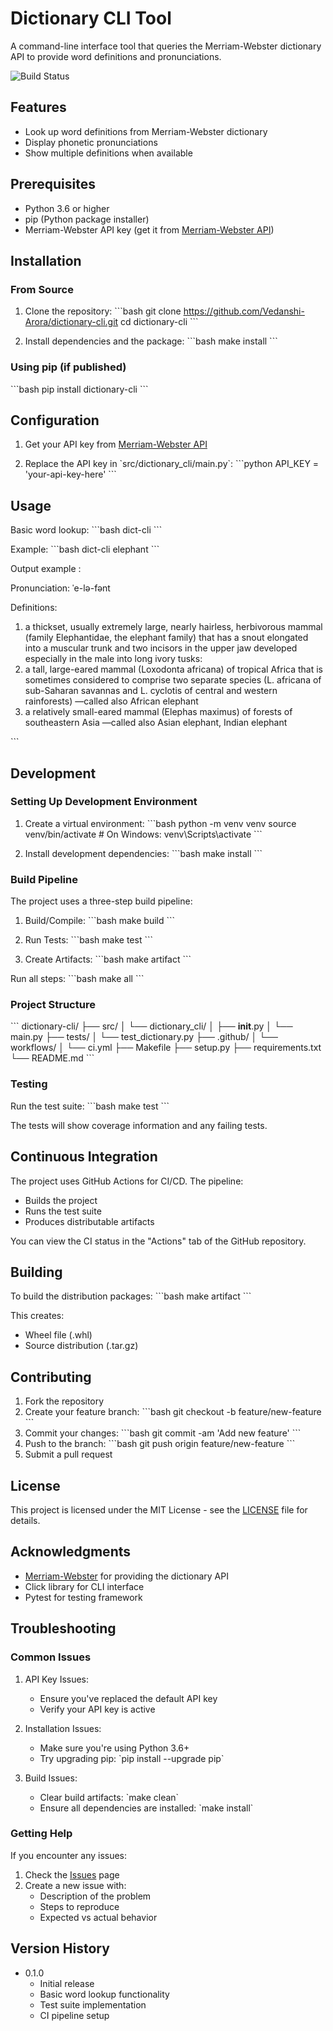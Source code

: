 # Dictionary CLI Tool

A command-line interface tool that queries the Merriam-Webster dictionary API to provide word definitions and pronunciations.

![Build Status](https://github.com/Vedanshi-Arora/dictionary-cli/workflows/Dictionary%20CLI%20CI/badge.svg)

## Features

- Look up word definitions from Merriam-Webster dictionary
- Display phonetic pronunciations
- Show multiple definitions when available

## Prerequisites

- Python 3.6 or higher
- pip (Python package installer)
- Merriam-Webster API key (get it from [Merriam-Webster API](https://dictionaryapi.com/))

## Installation

### From Source

1. Clone the repository:
\```bash
git clone https://github.com/Vedanshi-Arora/dictionary-cli.git
cd dictionary-cli
\```

2. Install dependencies and the package:
\```bash
make install
\```

### Using pip (if published)

\```bash
pip install dictionary-cli
\```

## Configuration

1. Get your API key from [Merriam-Webster API](https://dictionaryapi.com/)

2. Replace the API key in \`src/dictionary_cli/main.py\`:
\```python
API_KEY = 'your-api-key-here'
\```

## Usage

Basic word lookup:
\```bash
dict-cli <word>
\```

Example:
\```bash
dict-cli elephant
\```

Output example :

Pronunciation: ˈe-lə-fənt

Definitions:
1. a thickset, usually extremely large, nearly hairless, herbivorous mammal (family Elephantidae, the elephant family) that has a snout elongated into a muscular trunk and two incisors in the upper jaw developed especially in the male into long ivory tusks:
2. a tall, large-eared mammal (Loxodonta africana) of tropical Africa that is sometimes considered to comprise two separate species (L. africana of sub-Saharan savannas and L. cyclotis of central and western rainforests) —called also African elephant
3. a relatively small-eared mammal (Elephas maximus) of forests of southeastern Asia —called also Asian elephant, Indian elephant

\```

## Development

### Setting Up Development Environment

1. Create a virtual environment:
\```bash
python -m venv venv
source venv/bin/activate  # On Windows: venv\Scripts\activate
\```

2. Install development dependencies:
\```bash
make install
\```

### Build Pipeline

The project uses a three-step build pipeline:

1. Build/Compile:
\```bash
make build
\```

2. Run Tests:
\```bash
make test
\```

3. Create Artifacts:
\```bash
make artifact
\```

Run all steps:
\```bash
make all
\```

### Project Structure

\```
dictionary-cli/
├── src/
│   └── dictionary_cli/
│       ├── __init__.py
│       └── main.py
├── tests/
│   └── test_dictionary.py
├── .github/
│   └── workflows/
│       └── ci.yml
├── Makefile
├── setup.py
├── requirements.txt
└── README.md
\```

### Testing

Run the test suite:
\```bash
make test
\```

The tests will show coverage information and any failing tests.

## Continuous Integration

The project uses GitHub Actions for CI/CD. The pipeline:
- Builds the project
- Runs the test suite
- Produces distributable artifacts

You can view the CI status in the "Actions" tab of the GitHub repository.

## Building

To build the distribution packages:
\```bash
make artifact
\```

This creates:
- Wheel file (.whl)
- Source distribution (.tar.gz)

## Contributing

1. Fork the repository
2. Create your feature branch:
\```bash
git checkout -b feature/new-feature
\```
3. Commit your changes:
\```bash
git commit -am 'Add new feature'
\```
4. Push to the branch:
\```bash
git push origin feature/new-feature
\```
5. Submit a pull request

## License

This project is licensed under the MIT License - see the [LICENSE](LICENSE) file for details.

## Acknowledgments

- [Merriam-Webster](https://www.merriam-webster.com/) for providing the dictionary API
- Click library for CLI interface
- Pytest for testing framework

## Troubleshooting

### Common Issues

1. API Key Issues:
   - Ensure you\'ve replaced the default API key
   - Verify your API key is active

2. Installation Issues:
   - Make sure you\'re using Python 3.6+
   - Try upgrading pip: \`pip install --upgrade pip\`

3. Build Issues:
   - Clear build artifacts: \`make clean\`
   - Ensure all dependencies are installed: \`make install\`

### Getting Help

If you encounter any issues:
1. Check the [Issues](https://github.com/Vedanshi-Arora/dictionary-cli/issues) page
2. Create a new issue with:
   - Description of the problem
   - Steps to reproduce
   - Expected vs actual behavior

## Version History

- 0.1.0
  - Initial release
  - Basic word lookup functionality
  - Test suite implementation
  - CI pipeline setup


